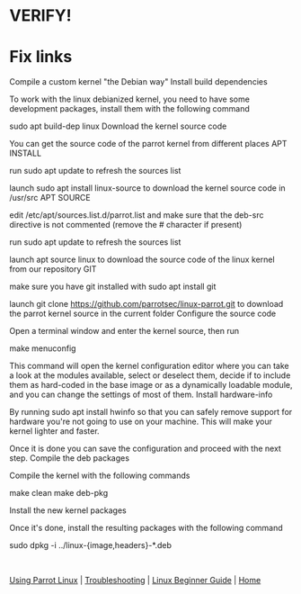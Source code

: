 # VERIFY!
# Fix links

Compile a custom kernel "the Debian way"
Install build dependencies

To work with the linux debianized kernel, you need to have some development packages, install them with the following command

sudo apt build-dep linux
Download the kernel source code

You can get the source code of the parrot kernel from different places
APT INSTALL

run sudo apt update to refresh the sources list

launch sudo apt install linux-source to download the kernel source code in /usr/src
APT SOURCE

edit /etc/apt/sources.list.d/parrot.list and make sure that the deb-src directive is not commented (remove the # character if present)

run sudo apt update to refresh the sources list

launch apt source linux to download the source code of the linux kernel from our repository
GIT

make sure you have git installed with sudo apt install git

launch git clone https://github.com/parrotsec/linux-parrot.git to download the parrot kernel source in the current folder
Configure the source code

Open a terminal window and enter the kernel source, then run

make menuconfig

This command will open the kernel configuration editor where you can take a look at the modules available, select or deselect them, decide if to include them as hard-coded in the base image or as a dynamically loadable module, and you can change the settings of most of them.
Install hardware-info

By running sudo apt install hwinfo so that you can safely remove support for hardware you're not going to use on your machine. This will make your kernel lighter and faster.

Once it is done you can save the configuration and proceed with the next step.
Compile the deb packages

Compile the kernel with the following commands

make clean
make deb-pkg

Install the new kernel packages

Once it's done, install the resulting packages with the following command

sudo dpkg -i ../linux-{image,headers}-*.deb

&nbsp;

[Using Parrot Linux](https://www.parrotsec.org/docs/info/start/) | [Troubleshooting](https://www.parrotsec.org/docs/trbl/start/) | [Linux Beginner Guide](https://www.parrotsec.org/docs/library/lbg-basics/) | [Home](https://www.parrotsec.org/docs/)
